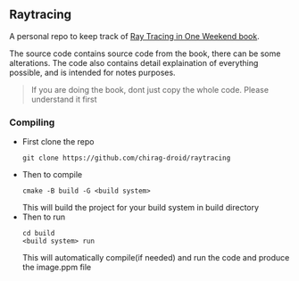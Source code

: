 ## Raytracing
A personal repo to keep track of [Ray Tracing in One Weekend book](https://raytracing.github.io/books/RayTracingInOneWeekend.html).

The source code contains source code from the book, there can be some alterations. The code also contains detail explaination of everything possible, and is intended for notes purposes.
> If you are doing the book, dont just copy the whole code. Please understand it first

### Compiling
- First clone the repo
  ```
  git clone https://github.com/chirag-droid/raytracing
  ```
- Then to compile
  ```
  cmake -B build -G <build system>
  ```
  This will build the project for your build system in build directory
- Then to run
  ```
  cd build
  <build system> run
  ```
  This will automatically compile(if needed) and run the code and produce the image.ppm file
